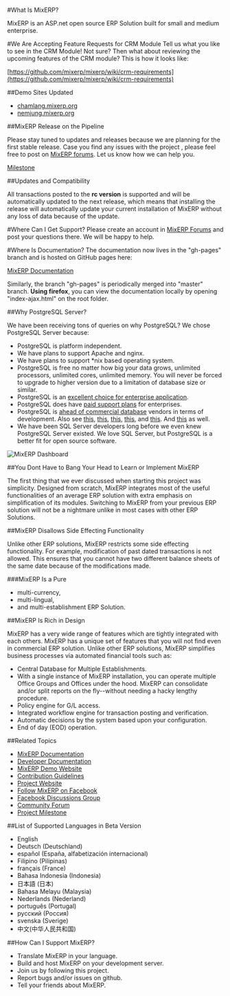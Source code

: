 #What Is MixERP?

MixERP is an ASP.net open source ERP Solution built for small and medium enterprise.


#We Are Accepting Feature Requests for CRM Module
Tell us what you like to see in the CRM Module! Not sure? Then what about reviewing the upcoming features of the CRM module? This is how it looks like:

[https://github.com/mixerp/mixerp/wiki/crm-requirements](https://github.com/mixerp/mixerp/wiki/crm-requirements)

##Demo Sites Updated

* [chamlang.mixerp.org](http://chamlang.mixerp.org)
* [nemjung.mixerp.org](http://nemjung.mixerp.org) 

##MixERP Release on the Pipeline

Please stay tuned to updates and releases because we are planning for the first stable release. Case you find any issues with the project , please feel free to post on [MixERP forums](http://mixerp.org/forum). Let us know how we can help you.

[Milestone](https://github.com/mixerp/mixerp/milestones/Version%201%20Release)

##Updates and Compatibility

All transactions posted to the **rc version** is supported and will be automatically updated to the next release, which means that installing the release will automatically update your current installation of MixERP without any loss of data because of the update.

#Where Can I Get Support?
Please create an account in [MixERP Forums](http://mixerp.org/forum) and post your questions there. We will be happy to help.

#Where Is Documentation?
The documentation now lives in the "gh-pages" branch and is hosted on GitHub pages here:

[MixERP Documentation](http://docs.mixerp.org)

Similarly, the branch "gh-pages" is periodically merged into "master" branch. **Using firefox**, you can view the documentation locally by opening "index-ajax.html" on the root folder.

##Why PostgreSQL Server?

We have been receiving tons of queries on why PostgreSQL? We chose PostgreSQL Server because:

* PostgreSQL is platform independent.
* We have plans to support Apache and nginx.
* We have plans to support *nix based operating system.
* PostgreSQL is free no matter how big your data grows, unlimited processors, unlimited cores, unlimited memory. You will never be forced to upgrade to higher version due to a limitation of database size or similar.
* PostgreSQL is an [excellent choice for enterprise application](http://www.computerweekly.com/feature/Hot-skills-PostgreSQL).
* PostgreSQL does have [paid support plans](http://www.infoworld.com/article/2617783/open-source-software/the-stealth-success-of-postgresql.html) for enterprises.
* PostgreSQL is [ahead of commercial database](http://www.infoworld.com/article/2608863/nosql/postgresql-ramps-up-its-nosql-game.html) vendors in terms of development. Also see [this](https://wiki.postgresql.org/wiki/What%27s_new_in_PostgreSQL_9.0), [this](https://wiki.postgresql.org/wiki/What%27s_new_in_PostgreSQL_9.1), [this](https://wiki.postgresql.org/wiki/What%27s_new_in_PostgreSQL_9.2), [this](https://wiki.postgresql.org/wiki/What%27s_new_in_PostgreSQL_9.3), and [this](https://wiki.postgresql.org/wiki/What%27s_new_in_PostgreSQL_9.4). And [this](http://www.postgresql.org/docs/9.4/static/release-9-4-1.html) as well.
* We have been SQL Server developers long before we even knew PostgreSQL Server existed. We love SQL Server, but PostgreSQL is a better fit for open source software.

![MixERP Dashboard](http://mixerp.org/images/features/mixerp-dashboard.png)

##You Dont Have to Bang Your Head to Learn or Implement MixERP

The first thing that we ever discussed when starting this project was simplicity. Designed from scratch, MixERP integrates most of the useful functionalities of an average ERP solution with extra emphasis on simplification of its modules. Switching to MixERP from your previous ERP solution will not be a nightmare unlike in most cases with other ERP Solutions.

##MixERP Disallows Side Effecting Functionality

Unlike other ERP solutions, MixERP restricts some side effecting functionality. For example, modification of past dated transactions is not allowed. This ensures that you cannot have two different balance sheets of the same date because of the modifications made. 

###MixERP Is a Pure
* multi-currency,
* multi-lingual, 
* and multi-establishment ERP Solution.

##MixERP Is Rich in Design

MixERP has a very wide range of features which are tightly integrated with each others. MixERP has a unique set of features that you will not find even in commercial ERP solution. Unlike other ERP solutions, MixERP simplifies business processes via automated financial tools such as:

* Central Database for Multiple Establishments.
* With a single instance of MixERP installation, you can operate multiple Office Groups and Offices under the hood. MixERP can consolidate and/or split reports on the fly--without needing a hacky lengthy procedure. 
* Policy engine for G/L access.
* Integrated workflow engine for transaction posting and verification.
* Automatic decisions by the system based upon your configuration.
* End of day (EOD) operation.


##Related Topics
* [MixERP Documentation](http://docs.mixerp.org)
* [Developer Documentation](http://docs.mixerp.org/docs/developer/index.html)
* <a href="http://demo.mixerp.org" target="_blank">MixERP Demo Website</a>
* [Contribution Guidelines](http://docs.mixerp.org/docs/contribution-guidelines.html)
* <a href="http://mixerp.org/" target="_blank">Project Website</a>
* <a href="https://www.facebook.com/mixerp.official/" target="_blank">Follow MixERP on Facebook</a>
* <a href="http://www.facebook.com/groups/183076085203506/" target="_blank">Facebook Discussions Group</a>
* <a href="http://mixerp.org/forum/" target="_blank">Community Forum</a>
* [Project Milestone](https://github.com/mixerp/mixerp/milestones)

##List of Supported Languages in Beta Version
* English
* Deutsch (Deutschland)
* español (España, alfabetización internacional)
* Filipino (Pilipinas)
* français (France)
* Bahasa Indonesia (Indonesia)
* 日本語 (日本)
* Bahasa Melayu (Malaysia)
* Nederlands (Nederland)
* português (Portugal)
* русский (Россия)
* svenska (Sverige)
* 中文(中华人民共和国)

##How Can I Support MixERP?

* Translate MixERP in your language.
* Build and host MixERP on your development server.
* Join us by following this project.
* Report bugs and/or issues on github.
* Tell your friends about MixERP.